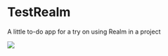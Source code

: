 # TestRealm
A little to-do app for a try on using Realm in a project


![](https://i.imgur.com/bcD1DWC.gif)
